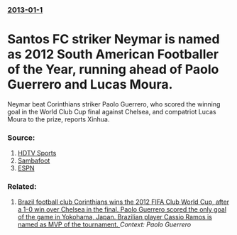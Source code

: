 ### [2013-01-1](/news/2013/01/1/index.md)

# Santos FC striker Neymar is named as 2012 South American Footballer of the Year, running ahead of Paolo Guerrero and Lucas Moura. 

Neymar beat Corinthians striker Paolo Guerrero, who scored the winning goal in the World Club Cup final against Chelsea, and compatriot Lucas Moura to the prize, reports Xinhua.


### Source:

1. [HDTV Sports](http://sports.ndtv.com/football/news/item/201360-neymar-voted-south-americas-best-player)
2. [Sambafoot](http://www.sambafoot.com/en/news/40964_neymar_voted_best_player_in_south_america_2012_-_el_pais.html)
3. [ESPN](http://soccernet.espn.go.com/columns/story/_/id/1284188/neymar:-south-america's-finest-footballer-in-2012)

### Related:

1. [Brazil football club Corinthians wins the 2012 FIFA Club World Cup, after a 1-0 win over Chelsea in the final. Paolo Guerrero scored the only goal of the game in Yokohama, Japan. Brazilian player Cassio Ramos is named as MVP of the tournament. ](/news/2012/12/16/brazil-football-club-corinthians-wins-the-2012-fifa-club-world-cup-after-a-1a0-win-over-chelsea-in-the-final-paolo-guerrero-scored-the-o.md) _Context: Paolo Guerrero_
